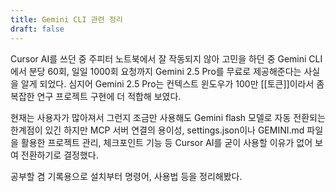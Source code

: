 ```yaml
---
title: Gemini CLI 관련 정리
draft: false
---
```

Cursor AI를 쓰던 중 주피터 노트북에서 잘 작동되지 않아 고민을 하던 중 Gemini CLI에서 분당 60회, 일일 1000회 요청까지 Gemini 2.5 Pro를 무료로 제공해준다는 사실을 알게 되었다. 심지어 Gemini 2.5 Pro는 컨텍스트 윈도우가 100만 [[토큰]]이라서 좀 복잡한 연구 프로젝트 구현에 더 적합해 보였다.

현재는 사용자가 많아져서 그런지 조금만 사용해도 Gemini flash 모델로 자동 전환되는 한계점이 있긴 하지만 MCP 서버 연결의 용이성, settings.json이나 GEMINI.md 파일을 활용한 프로젝트 관리, 체크포인트 기능 등 Cursor AI를 굳이 사용할 이유가 없어 보여 전환하기로 결정했다.

공부할 겸 기록용으로 설치부터 명령어, 사용법 등을 정리해봤다.
